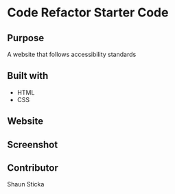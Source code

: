 # Code Refactor Starter Code

## Purpose
A website that follows accessibility standards

## Built with
* HTML
* CSS

## Website



## Screenshot



## Contributor
Shaun Sticka
